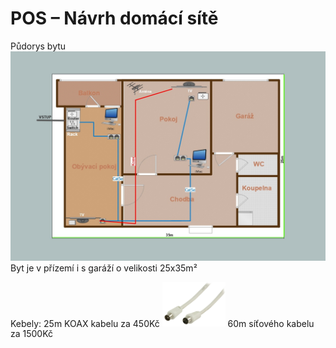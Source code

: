   # POS – Návrh domácí sítě
  Půdorys bytu
  ![](1.jpg)
  Byt je v přízemí i s garáží o velikosti 25x35m²
  
  
  
  
  Kebely:
  25m KOAX kabelu za 450Kč
  <img src="koax2.jpg" width="20%">
  60m síťového kabelu za 1500Kč
  
  
  
